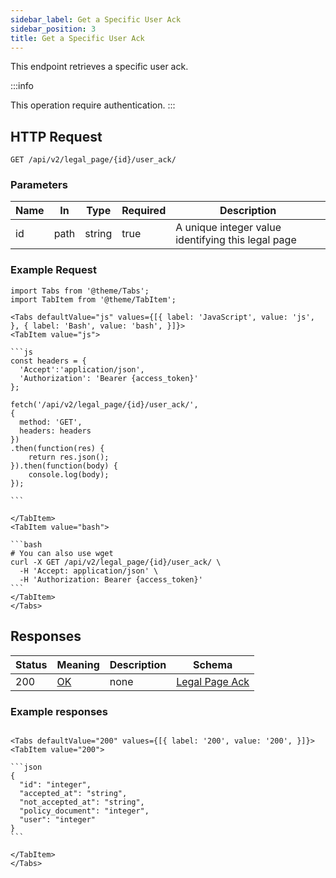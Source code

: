 ```yaml
---
sidebar_label: Get a Specific User Ack
sidebar_position: 3
title: Get a Specific User Ack
---
```


This endpoint retrieves a specific user ack.

:::info

This operation require authentication.
:::


## HTTP Request

`GET /api/v2/legal_page/{id}/user_ack/`

### Parameters

| Name | In   | Type   | Required | Description                                        |
|------|------|--------|----------|----------------------------------------------------|
| id   | path | string | true     | A unique integer value identifying this legal page |

### Example Request

````mdx-code-block
import Tabs from '@theme/Tabs';
import TabItem from '@theme/TabItem';

<Tabs defaultValue="js" values={[{ label: 'JavaScript', value: 'js', }, { label: 'Bash', value: 'bash', }]}>
<TabItem value="js">

```js
const headers = {
  'Accept':'application/json',
  'Authorization': 'Bearer {access_token}'
};

fetch('/api/v2/legal_page/{id}/user_ack/',
{
  method: 'GET',
  headers: headers
})
.then(function(res) {
    return res.json();
}).then(function(body) {
    console.log(body);
});

```

</TabItem>
<TabItem value="bash">

```bash
# You can also use wget
curl -X GET /api/v2/legal_page/{id}/user_ack/ \
  -H 'Accept: application/json' \
  -H 'Authorization: Bearer {access_token}'
```
</TabItem>
</Tabs>
````

## Responses
| Status | Meaning                                                 | Description | Schema                                                         |
|--------|---------------------------------------------------------|-------------|----------------------------------------------------------------|
| 200    | [OK](https://tools.ietf.org/html/rfc7231#section-6.3.1) | none        | [Legal Page Ack](/docs/apireference/v2/schemas/legal_page_ack) |

### Example responses


````mdx-code-block

<Tabs defaultValue="200" values={[{ label: '200', value: '200', }]}>
<TabItem value="200">

```json
{
  "id": "integer",
  "accepted_at": "string",
  "not_accepted_at": "string",
  "policy_document": "integer",
  "user": "integer"
}
```

</TabItem>
</Tabs>
````




